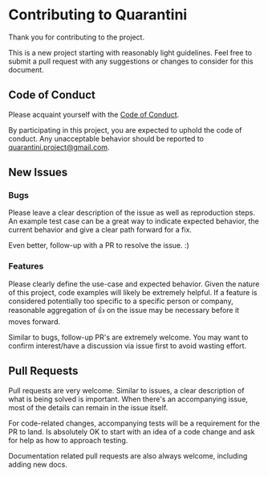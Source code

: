 # Contributing to Quarantini

Thank you for contributing to the project.

This is a new project starting with reasonably light guidelines. Feel free to submit a pull request with any suggestions or changes to consider for this document.

## Code of Conduct

Please acquaint yourself with the [Code of Conduct](CODE_OF_CONDUCT.md).

By participating in this project, you are expected to uphold the code of conduct. Any unacceptable behavior should be reported to quarantini.project@gmail.com.

## New Issues

### Bugs

Please leave a clear description of the issue as well as reproduction steps. An example test case can be a great way to indicate expected behavior, the current behavior and give a clear path forward for a fix.

Even better, follow-up with a PR to resolve the issue. :)

### Features

Please clearly define the use-case and expected behavior. Given the nature of this project, code examples will likely be extremely helpful. If a feature is considered potentially too specific to a specific person or company, reasonable aggregation of :+1: on the issue may be necessary before it moves forward.

Similar to bugs, follow-up PR's are extremely welcome. You may want to confirm interest/have a discussion via issue first to avoid wasting effort.

## Pull Requests

Pull requests are very welcome. Similar to issues, a clear description of what is being solved is important. When there's an accompanying issue, most of the details can remain in the issue itself.

For code-related changes, accompanying tests will be a requirement for the PR to land. Is absolutely OK to start with an idea of a code change and ask for help as how to approach testing.

Documentation related pull requests are also always welcome, including adding new docs.